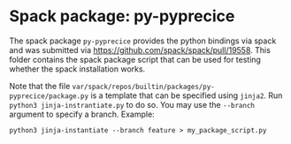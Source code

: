 # Spack package: py-pyprecice

The spack package `py-pyprecice` provides the python bindings via spack and was submitted via https://github.com/spack/spack/pull/19558. This folder contains the spack package script that can be used for testing whether the spack installation works.

Note that the file `var/spack/repos/builtin/packages/py-pyprecice/package.py` is a template that can be specified using `jinja2`. Run `python3 jinja-instrantiate.py` to do so. You may use the `--branch` argument to specify a branch. Example:
```
python3 jinja-instantiate --branch feature > my_package_script.py
```

